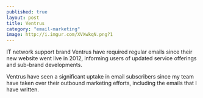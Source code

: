 ```yaml
---
published: true
layout: post
title: Ventrus
category: "email-marketing"
image: http://i.imgur.com/XVXwkqN.png?1
---
```




IT network support brand Ventrus have required regular emails since their new website went live in 2012, informing users of updated service offerings and sub-brand developments.

Ventrus have seen a significant uptake in email subscribers since my team have taken over their outbound marketing efforts, including the emails that I have written.
